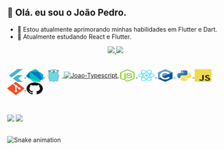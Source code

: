 ## :wave: Olá. eu sou o João Pedro.

- 🔭 Estou atualmente aprimorando minhas habilidades em Flutter e Dart.
- 🌱 Atualmente estudando React e Flutter.


<div align="center">
  <a href="https://github.com/JoaoRafa19">
  <img height="180em" src="https://github-readme-stats.vercel.app/api?username=JoaoRafa19&show_icons=true&theme=nord&include_all_commits=true&count_private=true"/>
  <img height="180em" src="https://github-readme-stats.vercel.app/api/top-langs/?username=JoaoRafa19&layout=compact&langs_count=10&theme=nord"/>
</div> <br>
<div style="display: inline_block align:center"><br>
  <img align="center" alt="Joao-Flutter" height="30" width="40" src="https://raw.githubusercontent.com/devicons/devicon/master/icons/flutter/flutter-plain.svg">
  <img align="center" alt="Joao-Dart" height="30" width="40" src="https://raw.githubusercontent.com/devicons/devicon/master/icons/dart/dart-original.svg">
  <img align="center" alt="Joao-GO" height="30" width="40" src="https://raw.githubusercontent.com/devicons/devicon/master/icons/go/go-original.svg">
  <img align="center" alt="Joao-Typescript" height="30" width="40" src="https://raw.githubusercontent.com/devicons/devicon/master/icons/typescript/typescript-original.svg/typescript-original.svg">
  <img align="center" alt="Joao-Node" height="30" width="40" src="https://raw.githubusercontent.com/devicons/devicon/master/icons/nodejs/nodejs-original.svg">
  <img align="center" alt="Joao-React" height="30" width="40" src="https://raw.githubusercontent.com/devicons/devicon/master/icons/react/react-original.svg">
  <img align="center" alt="Joao-C" height="30" width="40" src="https://raw.githubusercontent.com/devicons/devicon/master/icons/c/c-original.svg">
  <img align="center" alt="Joao-Python" height="30" width="40" src="https://raw.githubusercontent.com/devicons/devicon/master/icons/python/python-original.svg">
  <img align="center" alt="Joao-Javascript" height="30" width="40" src="https://raw.githubusercontent.com/devicons/devicon/master/icons/javascript/javascript-original.svg">
  <img align="center" alt="Joao-Git" height="30" width="40" src="https://raw.githubusercontent.com/devicons/devicon/master/icons/git/git-original.svg">
  <img align="center" alt="Joao-GitHub" height="30" width="40" src="https://raw.githubusercontent.com/devicons/devicon/master/icons/github/github-original.svg">
  
 
</div>
<br>

##

<div>
<a href = "mailto:joaopedrorafael19@gmail.com"><img src="https://img.shields.io/badge/-Gmail-%23333?style=for-the-badge&logo=gmail&logoColor=white" target="_blank"></a>
<a href="https://www.linkedin.com/in/joaopedrorafael" target="_blank"><img src="https://img.shields.io/badge/-LinkedIn-%230077B5?style=for-the-badge&logo=linkedin&logoColor=white" target="_blank"></a>
</div>
<br>

![Snake animation](https://github.com/JoaoRafa19/JoaoRafa19/blob/output/github-contribution-grid-snake.svg)
